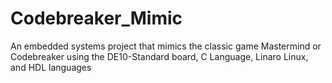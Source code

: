 # Codebreaker_Mimic
 An embedded systems project that mimics the classic game Mastermind or Codebreaker using the DE10-Standard board, C Language, Linaro Linux, and HDL languages

